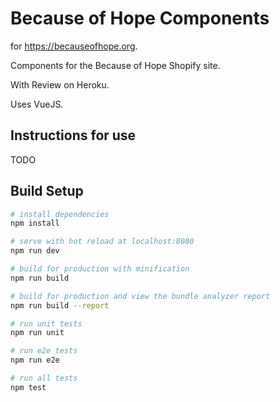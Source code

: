 # Because of Hope Components

for https://becauseofhope.org.

Components for the Because of Hope Shopify site.

With Review on Heroku.

Uses VueJS.

## Instructions for use

TODO

## Build Setup

``` bash
# install dependencies
npm install

# serve with hot reload at localhost:8080
npm run dev

# build for production with minification
npm run build

# build for production and view the bundle analyzer report
npm run build --report

# run unit tests
npm run unit

# run e2e tests
npm run e2e

# run all tests
npm test
```
